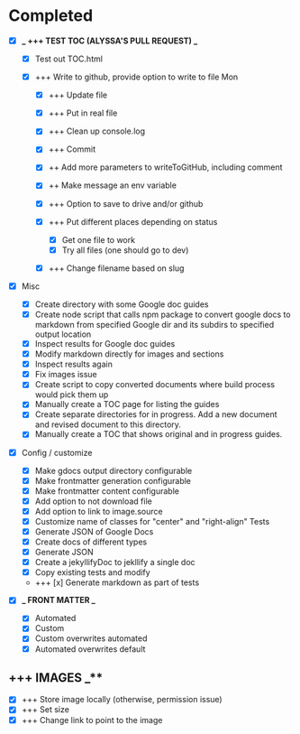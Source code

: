 # Completed

- [x] **_ +++ TEST TOC (ALYSSA'S PULL REQUEST) _**

  - [x] Test out TOC.html
  - [x] +++ Write to github, provide option to write to file Mon

    - [x] +++ Update file
    - [x] +++ Put in real file
    - [x] +++ Clean up console.log
    - [x] +++ Commit
    - [x] ++ Add more parameters to writeToGitHub, including comment
    - [x] ++ Make message an env variable
    - [x] +++ Option to save to drive and/or github

    - [x] +++ Put different places depending on status
      - [x] Get one file to work
      - [x] Try all files (one should go to dev)
    - [x] +++ Change filename based on slug

- [x] Misc
  - [x] Create directory with some Google doc guides
  - [x] Create node script that calls npm package to convert google docs to markdown from specified Google dir and its subdirs to specified output location
  - [x] Inspect results for Google doc guides
  - [x] Modify markdown directly for images and sections
  - [x] Inspect results again
  - [x] Fix images issue
  - [x] Create script to copy converted documents where build process would pick them up
  - [x] Manually create a TOC page for listing the guides
  - [x] Create separate directories for in progress. Add a new document and revised document to this directory.
  - [x] Manually create a TOC that shows original and in progress guides.
- [x] Config / customize
  - [x] Make gdocs output directory configurable
  - [x] Make frontmatter generation configurable
  - [x] Make frontmatter content configurable
  - [x] Add option to not download file
  - [x] Add option to link to image.source
  - [x] Customize name of classes for "center" and "right-align"
        Tests
  - [x] Generate JSON of Google Docs
  - [x] Create docs of different types
  - [x] Generate JSON
  - [x] Create a jekyllifyDoc to jekllify a single doc
  - [x] Copy existing tests and modify
  - +++ [x] Generate markdown as part of tests
- [x] **_ FRONT MATTER _**
  - [x] Automated
  - [x] Custom
  - [x] Custom overwrites automated
  - [x] Automated overwrites default

## +++ IMAGES \_\*\*

- [x] +++ Store image locally (otherwise, permission issue)
- [x] +++ Set size
- [x] +++ Change link to point to the image
